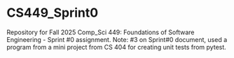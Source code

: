 # CS449_Sprint0
Repository for Fall 2025 Comp_Sci 449: Foundations of Software Engineering - Sprint #0 assignment. 
Note: #3 on Sprint#0 document, used a program from a mini project from CS 404 for creating unit tests from pytest.
